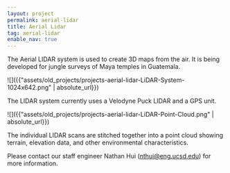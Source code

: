 ```yaml
---
layout: project
permalink: aerial-lidar
title: Aerial Lidar
tag: aerial-lidar
enable_nav: true
---
```

The Aerial LIDAR system is used to create 3D maps from the air. It is being developed for jungle surveys of Maya temples in Guatemala. 

![]({{"assets/old_projects/projects-aerial-lidar-LiDAR-System-1024x642.png" | absolute_url}})

The LIDAR system currently uses a Velodyne Puck LIDAR and a GPS unit. 

![]({{"assets/old_projects/projects-aerial-lidar-LiDAR-Point-Cloud.png" | absolute_url}})

The individual LIDAR scans are stitched together into a point cloud showing terrain, elevation data, and other environmental characteristics.

Please contact our staff engineer Nathan Hui (<a href="javascript:DeCryptX('1o1u2j1v2k1A1f3q0g1/2w1d2u3g202g1e2w')">nthui@eng.ucsd.edu</a>) for more information.
    